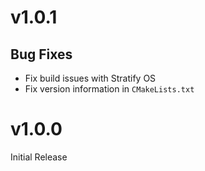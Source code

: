 # v1.0.1

## Bug Fixes

- Fix build issues with Stratify OS
- Fix version information in `CMakeLists.txt`

# v1.0.0

Initial Release
